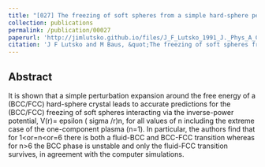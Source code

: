 ```yaml
---
title: "[027] The freezing of soft spheres from a simple hard-sphere perturbation theory"
collection: publications
permalink: /publication/00027
paperurl: 'http://jimlutsko.github.io/files/J_F_Lutsko_1991_J._Phys_A_Condens._Matter_3_028.pdf'
citation: 'J F Lutsko and M Baus, &quot;The freezing of soft spheres from a simple hard-sphere perturbation theory&quot;, <i>J. Phys.: Condens. Matter</i>, <strong>3</strong>, 6547 (1991)'
---
```

Abstract
---
It is shown that a simple perturbation expansion around the free energy of a (BCC/FCC) hard-sphere crystal leads to accurate predictions for the (BCC/FCC) freezing of soft spheres interacting via the inverse-power potential, V(r)= epsilon ( sigma /r)n, for all values of n including the extreme case of the one-component plasma (n=1). In particular, the authors find that for 1<or=n<or=6 there is both a fluid-BCC and BCC-FCC transition whereas for n>6 the BCC phase is unstable and only the fluid-FCC transition survives, in agreement with the computer simulations.
